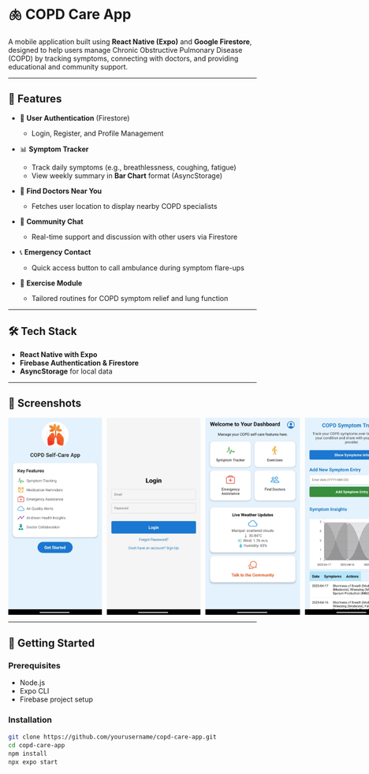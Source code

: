 # 🫁 COPD Care App

A mobile application built using **React Native (Expo)** and **Google Firestore**, designed to help users manage Chronic Obstructive Pulmonary Disease (COPD) by tracking symptoms, connecting with doctors, and providing educational and community support.

---

## 📱 Features

- 🔐 **User Authentication** (Firestore)
  - Login, Register, and Profile Management

- 📊 **Symptom Tracker**
  - Track daily symptoms (e.g., breathlessness, coughing, fatigue)
  - View weekly summary in **Bar Chart** format (AsyncStorage)

- 📍 **Find Doctors Near You**
  - Fetches user location to display nearby COPD specialists

- 💬 **Community Chat**
  - Real-time support and discussion with other users via Firestore

- 📞 **Emergency Contact**
  - Quick access button to call ambulance during symptom flare-ups

- 🧘 **Exercise Module**
  - Tailored routines for COPD symptom relief and lung function

---

## 🛠️ Tech Stack

- **React Native with Expo**
- **Firebase Authentication & Firestore**
- **AsyncStorage** for local data

---

## 📸 Screenshots

<div style="display: flex; gap: 10px;">
  <img src="./screenshots/entry.jpeg" alt="Login" width="200" height="400" />
  <img src="./screenshots/login.jpeg" alt="Login" width="200" height="400"/>
  <img src="./screenshots/dashboard.jpeg" alt="Dashboard" width="200" height="400"/>
  <img src="./screenshots/symptom.jpeg" alt="Dashboard" width="200" height="400"/>
  <img src="./screenshots/exercise.jpeg" alt="Dashboard" width="200" height="400"/>
  <img src="./screenshots/emergency.jpeg" alt="Dashboard" width="200" height="400"/>
  <img src="./screenshots/doctors.jpeg" alt="Dashboard" width="200" height="400"/>
  <img src="./screenshots/community.jpeg" alt="Dashboard" width="200" height="400"/>
  <img src="./screenshots/profile.jpeg" alt="Dashboard" width="200" height="400"/>
</div>

---

## 🚀 Getting Started

### Prerequisites

- Node.js
- Expo CLI
- Firebase project setup

### Installation

```bash
git clone https://github.com/yourusername/copd-care-app.git
cd copd-care-app
npm install
npx expo start
